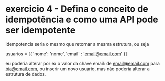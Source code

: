 # exercicio  4 - Defina o conceito de idempotência e como uma API pode ser idempotente


idempotencia seria o mesmo que retornar a mesma estrutura,  ou seja

usuarios = [{
    'nome': 'nome',
    'email' : 'email@email.com'
}]


eu poderia alterar por ex o valor da chave email:  de email@email.com para   bia@email.com,  ou inserir um novo usuário, mas não poderia alterar a estrutura de dados.